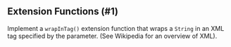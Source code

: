 ## Extension Functions (#1)

Implement a `wrapInTag()` extension function that wraps a `String` in an XML
tag specified by the parameter. (See Wikipedia for an overview of XML).